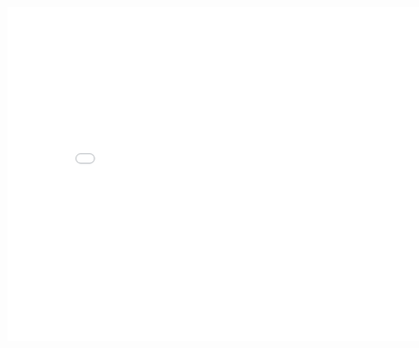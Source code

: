 <embed
    src="KristineZheng.pdf"
    type="application/pdf"
    frameBorder="1"
    height="595 px" width="842 px">